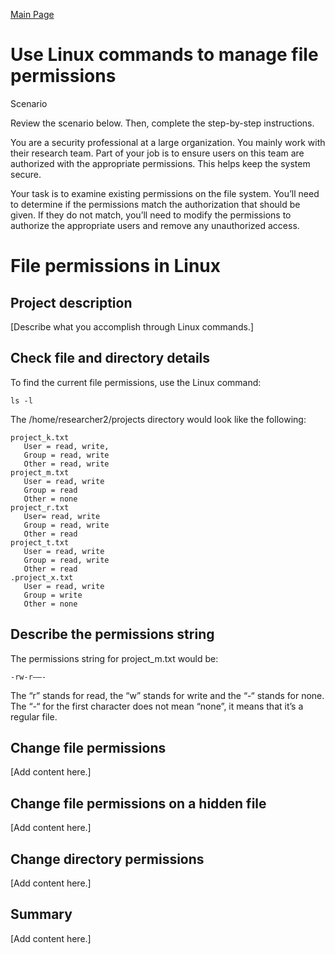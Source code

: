 [Main Page](https://github.com/davidj778/davidj778)

# Use Linux commands to manage file permissions

Scenario

Review the scenario below. Then, complete the step-by-step instructions.

You are a security professional at a large organization. You mainly work with their research team. Part of your job is to ensure users on this team are authorized with the appropriate permissions. This helps keep the system secure.

Your task is to examine existing permissions on the file system. You’ll need to determine if the permissions match the authorization that should be given. If they do not match, you’ll need to modify the permissions to authorize the appropriate users and remove any unauthorized access.



# File permissions in Linux

## Project description
[Describe what you accomplish through Linux commands.]

## Check file and directory details

To find the current file permissions, use the Linux command: 

```
ls -l
```
The /home/researcher2/projects directory would look like the following:

```
project_k.txt
   User = read, write,
   Group = read, write
   Other = read, write
project_m.txt
   User = read, write
   Group = read
   Other = none
project_r.txt
   User= read, write
   Group = read, write
   Other = read
project_t.txt
   User = read, write
   Group = read, write
   Other = read
.project_x.txt
   User = read, write
   Group = write
   Other = none
```

## Describe the permissions string

The permissions string for project_m.txt would be:

```
-rw-r——-
```

The “r” stands for read, the “w” stands for write and the “-“ stands for none. The “-“ for the first character does not mean “none”, it means that it’s a regular file.


## Change file permissions
[Add content here.]
## Change file permissions on a hidden file
[Add content here.]
## Change directory permissions
[Add content here.]
## Summary
[Add content here.]

